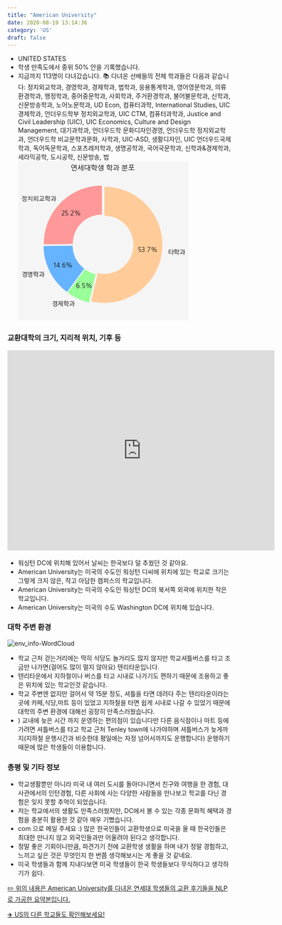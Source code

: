 ```yaml
---
title: "American University"
date: 2020-08-19 13:14:36
category: 'US'
draft: false
---
```



* UNITED STATES
* 학생 만족도에서 중위 50% 안을 기록했습니다.
* 지금까지 113명이 다녀갔습니다. 
📚 다녀온 선배들의 전체 학과들은 다음과 같습니다: 정치외교학과, 경영학과, 경제학과, 법학과, 응용통계학과, 영어영문학과, 의류환경학과, 행정학과, 중어중문학과, 사회학과, 주거환경학과, 불어불문학과, 신학과, 신문방송학과, 노어노문학과, UD Econ, 컴퓨터과학, International Studies, UIC 경제학과, 언더우드학부 정치외교학과, UIC CTM, 컴퓨터과학과, Justice and Civil Leadership (UIC), UIC Economics, Culture and Design Management, 대기과학과, 언더우드학 문화디자인경영, 언더우드학 정치외교학과, 언더우드학 비교문학과문화, 사학과, UIC-ASD, 생활디자인, UIC 언더우드국제학과, 독어독문학과, 스포츠레저학과, 생명공학과, 국어국문학과, 신학과&경제학과, 세라믹공학, 도시공학, 신문방송, 법
![department-info](../plots/US000003.png)
### 교환대학의 크기, 지리적 위치, 기후 등
<iframe
width="600"
height="450"
frameborder="0" style="border:0"
src="https://www.google.com/maps/embed/v1/place?key=AIzaSyC9e1AME-pVmWC4hBpFdu5S4dKzyepa3HQ&q=American+University&center=38.9374948,-77.0888029&zoom=14" allowfullscreen>
</iframe>

* 워싱턴 DC에 위치해 있어서 날씨는 한국보다 덜 추웠던 것 같아요.
* American University는 미국의 수도인 워싱턴 디씨에 위치에 있는 학교로 크기는 그렇게 크지 않은, 작고 아담한 캠퍼스의 학교입니다.
* American University는 미국의 수도인 워싱턴 DC의 북서쪽 외곽에 위치한 작은 학교입니다.
* American University는 미국의 수도 Washington DC에 위치해 있습니다.


### 대학 주변 환경

![env_info-WordCloud](../univ_wordclouds_okt/env_info/US000003_env_info_okt.png)

* 학교 근처 걷는거리에는 딱히 식당도 놀거리도 많지 않지만 학교셔틀버스를 타고 조금만 나가면(걸어도 많이 멀지 않아요) 텐리타운입니다.
* 텐리타운에서 지하철이나 버스를 타고 시내로 나가기도 편하기 때문에 조용하고 좋은 위치에 있는 학교인것 같습니다.
* 학교 주변엔 없지만 걸어서 약 15분 정도, 셔틀을 타면 데려다 주는 텐리타운이라는 곳에 카페,식당,마트 등이 있었고 지하철을 타면 쉽게 시내로 나갈 수 있었기 때문에 대학의 주변 환경에 대해선 굉장히 만족스러웠습니다.
* ) 교내에 늦은 시간 까지 운영하는 편의점이 있습니다만 다른 음식점이나 마트 등에 가려면 셔틀버스를 타고 학교 근처 Tenley town에 나가야하며 셔틀버스가 늦게까지(지하철 운행시간과 비슷한데 평일에는 자정 넘어서까지도 운행합니다) 운행하기 때문에 많은 학생들이 이용합니다.


### 총평 및 기타 정보 
* 학교생활뿐만 아니라 미국 내 여러 도시를 돌아다니면서 친구와 여행을 한 경험, 대사관에서의 인턴경험, 다른 사회에 사는 다양한 사람들을 만나보고 학교를 다닌 경험은 잊지 못할 추억이 되었습니다.
* 저는 학교에서의 생활도 만족스러웠지만, DC에서 볼 수 있는 각종 문화적 혜택과 경험을 충분히 활용한 것 같아 매우 기뻤습니다.
* com 으로 메일 주세요 :) 많은 한국인들이 교환학생으로 미국을 올 때 한국인들은 최대한 만나지 않고 외국인들과만 어울려야 된다고 생각합니다.
* 정말 좋은 기회이니만큼, 파견가기 전에 교환학생 생활을 하며 내가 정말 경험하고, 느끼고 싶은 것은 무엇인지 한 번쯤 생각해보시는 게 좋을 것 같네요.
* 미국 학생들과 함께 지내다보면 미국 학생들이 한국 학생들보다 무식하다고 생각하기가 쉽다.


[✏️ 위의 내용은 American University를 다녀온 연세대 학생들의 교환 후기들을 NLP로 가공한 요약본입니다.](http://oia.yonsei.ac.kr/partner/expReport.asp?ucode=US000003&bgbn=A)

[✈️ US의 다른 학교들도 확인해보세요!](https://yonsei-exchange.netlify.app/?category=US)
